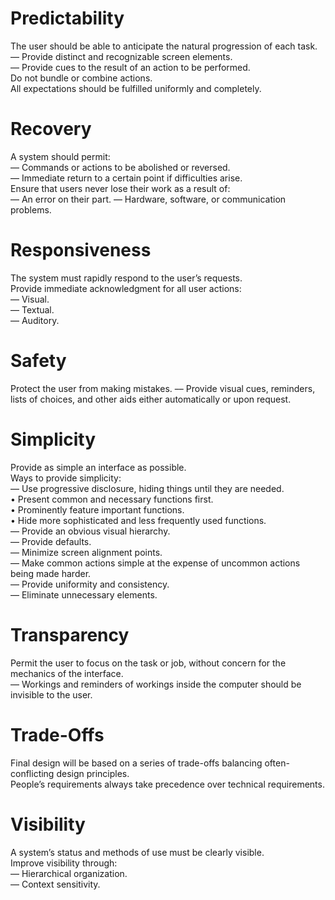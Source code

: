 # Predictability

The user should be able to anticipate the natural progression of each task.  
–– Provide distinct and recognizable screen elements.  
–– Provide cues to the result of an action to be performed.  
Do not bundle or combine actions.  
All expectations should be fulfilled uniformly and completely.  

# Recovery

A system should permit:  
–– Commands or actions to be abolished or reversed.  
–– Immediate return to a certain point if difficulties arise.  
Ensure that users never lose their work as a result of:  
–– An error on their part. 
–– Hardware, software, or communication problems.  

# Responsiveness

The system must rapidly respond to the user’s requests.  
Provide immediate acknowledgment for all user actions:  
–– Visual.  
–– Textual.  
–– Auditory.  

# Safety

Protect the user from making mistakes.
–– Provide visual cues, reminders, lists of choices, and other aids either automatically or upon request.

# Simplicity

Provide as simple an interface as possible.  
Ways to provide simplicity:  
–– Use progressive disclosure, hiding things until they are needed.  
• Present common and necessary functions first.  
• Prominently feature important functions.  
• Hide more sophisticated and less frequently used functions.  
–– Provide an obvious visual hierarchy.  
–– Provide defaults.  
–– Minimize screen alignment points.  
–– Make common actions simple at the expense of uncommon actions being made harder.  
–– Provide uniformity and consistency.  
–– Eliminate unnecessary elements.  

# Transparency

Permit the user to focus on the task or job, without concern for the mechanics of the interface.  
–– Workings and reminders of workings inside the computer should be invisible to the user.  

# Trade-Offs

Final design will be based on a series of trade-offs balancing often-conflicting design principles.  
People’s requirements always take precedence over technical requirements.  

# Visibility

A system’s status and methods of use must be clearly visible.  
Improve visibility through:  
–– Hierarchical organization.  
–– Context sensitivity.  